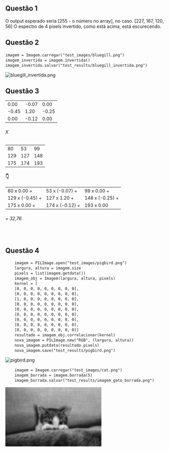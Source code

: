 ## Questão 1

O output esperado seria [255 - o número no array], no caso.
[227, 167, 120, 56]
O espectro de 4 pixels invertido, como está acima, está escurecendo.

## Questão 2

    imagem = Imagem.carregar("test_images/bluegill.png")
    imagem_invertida = imagem.invertida()
    imagem_invertida.salvar("test_results/bluegill_invertida.png")

![bluegill_invertida.png](https://github.com/lokchin/ling_prog_pset1/blob/main/test_results/bluegill_invertida.png)

## Questão 3

|     |     |     | 
| --- | --- | --- |
| 0.00 | -0.07 | 0.00 | 
| -0.45 | 1.20 | -0.25 |
| 0.00 | -0.12 | 0.00 |

###### X

|     |     |     |
|---| --- | --- |
| 80 | 53 | 99 |
| 129 | 127 | 148 |
| 175 | 174 | 193 |

#### 👇

|   |     |     |                   
|---|-----|-----|                  
| 80 x 0.00 +| 53 x (-0.07) + | 99 x 0.00 + |            
| 129 x (-0.45) +| 127 x 1.20 + | 148 x (-0.25) + |           
| 175 x 0.00 + | 174 x (-0.12) + | 193 x 0.00 |

###### = 32,76
<br>

## Questão 4

```
    imagem = PILImage.open("test_images/pigbird.png")
    largura, altura = imagem.size
    pixels = list(imagem.getdata())
    imagem_obj = Imagem(largura, altura, pixels)
    kernel = [
    [0, 0, 0, 0, 0, 0, 0, 0, 0],
    [0, 0, 0, 0, 0, 0, 0, 0, 0],
    [1, 0, 0, 0, 0, 0, 0, 0, 0],
    [0, 0, 0, 0, 0, 0, 0, 0, 0],
    [0, 0, 0, 0, 0, 0, 0, 0, 0],
    [0, 0, 0, 0, 0, 0, 0, 0, 0],
    [0, 0, 0, 0, 0, 0, 0, 0, 0],
    [0, 0, 0, 0, 0, 0, 0, 0, 0],
    [0, 0, 0, 0, 0, 0, 0, 0, 0]]
    resultado = imagem_obj.correlacionar(kernel)
    nova_imagem = PILImage.new("RGB", (largura, altura))
    nova_imagem.putdata(resultado.pixels)
    nova_imagem.save("test_results/pigbird.png")
```

   ![pigbird.png](https://github.com/lokchin/ling_prog_pset1/blob/main/test_results/pigbird.png)

```
    imagem = Imagem.carregar("test_images/cat.png")
    imagem_borrada = imagem.borrada(5)
    imagem_borrada.salvar("test_results/imagem_gato_borrada.png")
```

   ![imagem_gato_borrada.png](test_results\imagem_gato_borrada.png)
